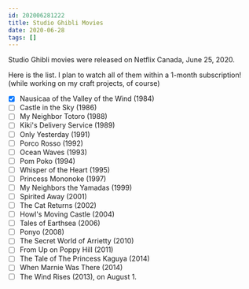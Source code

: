 ```yaml
---
id: 202006281222
title: Studio Ghibli Movies
date: 2020-06-28
tags: []
---
```


Studio Ghibli movies were released on Netflix Canada, June 25, 2020.

Here is the list. I plan to watch all of them within a 1-month subscription! (while working on my craft projects, of course)

- [x] Nausicaa of the Valley of the Wind (1984)
- [ ] Castle in the Sky (1986)
- [ ] My Neighbor Totoro (1988)
- [ ] Kiki's Delivery Service (1989)
- [ ] Only Yesterday (1991)
- [ ] Porco Rosso (1992)
- [ ] Ocean Waves (1993)
- [ ] Pom Poko (1994)
- [ ] Whisper of the Heart (1995)
- [ ] Princess Mononoke (1997)
- [ ] My Neighbors the Yamadas (1999)
- [ ] Spirited Away (2001)
- [ ] The Cat Returns (2002)
- [ ] Howl's Moving Castle (2004)
- [ ] Tales of Earthsea (2006)
- [ ] Ponyo (2008)
- [ ] The Secret World of Arrietty (2010)
- [ ] From Up on Poppy Hill (2011)
- [ ] The Tale of The Princess Kaguya (2014)
- [ ] When Marnie Was There (2014)
- [ ] The Wind Rises (2013), on August 1.
